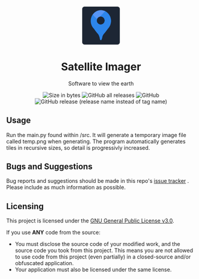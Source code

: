 <p align="center">
<img src="src/logo.png" alt="Satellite Imager logo" width="20%"/>
</p>

<h1 align="center">Satellite Imager</h1>

<p align="center">Software to view the earth</p>

<div align="center">
    <img src="https://img.shields.io/github/languages/code-size/VicLobato/Satellite-Imager?label=Code%20Size" alt="Size in bytes"/>
    <img alt="GitHub all releases" src="https://img.shields.io/github/downloads/VicLobato/Satellite-Imager/total?label=Downloads">
    <img alt="GitHub" src="https://img.shields.io/github/license/VicLobato/Satellite-Imager?label=License">
    <img alt="GitHub release (release name instead of tag name)" src="https://img.shields.io/github/v/release/VicLobato/satellite-imager?include_prereleases&label=Release&sort=date">
</div>

## Usage
Run the main.py found within /src. It will generate a temporary image file called temp.png when generating.
The program automatically generates tiles in recursive sizes, so detail is progressivly increased.

## Bugs and Suggestions
Bug reports and suggestions should be made in this repo's [issue tracker](https://github.com/VicLobato/Satellite-Imager/issues) . Please include as much information as possible.

## Licensing
This project is licensed under the [GNU General Public License v3.0](https://www.gnu.org/licenses/gpl-3.0.en.html). 

If you use **ANY** code from the source:
- You must disclose the source code of your modified work, and the source code you took from this project. This means you are not allowed to use code from this project (even partially) in a closed-source and/or obfuscated application.
- Your application must also be licensed under the same license.
